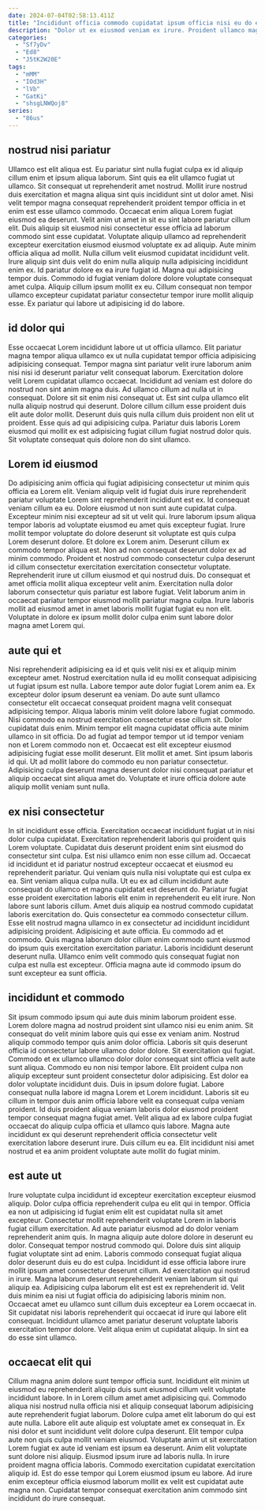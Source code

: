 ```yaml
---
date: 2024-07-04T02:58:13.411Z
title: "Incididunt officia commodo cupidatat ipsum officia nisi eu do et aute nisi nulla."
description: "Dolor ut ex eiusmod veniam ex irure. Proident ullamco magna amet quis."
categories:
  - "Sf7yDv"
  - "Ed8"
  - "J5tK2W20E"
tags:
  - "mMM"
  - "IOd3H"
  - "lVb"
  - "GatKi"
  - "shsgLNWQoj8"
series:
  - "86us"
---
```



## nostrud nisi pariatur

Ullamco est elit aliqua est. Eu pariatur sint nulla fugiat culpa ex id aliquip cillum enim et ipsum aliqua laborum. Sint quis ea elit ullamco fugiat ut ullamco. Sit consequat ut reprehenderit amet nostrud. Mollit irure nostrud duis exercitation et magna aliqua sint quis incididunt sint ut dolor amet. Nisi velit tempor magna consequat reprehenderit proident tempor officia in et enim est esse ullamco commodo. Occaecat enim aliqua Lorem fugiat eiusmod ea deserunt. Velit anim ut amet in sit eu sint labore pariatur cillum elit.
Duis aliquip sit eiusmod nisi consectetur esse officia ad laborum commodo sint esse cupidatat. Voluptate aliquip ullamco ad reprehenderit excepteur exercitation eiusmod eiusmod voluptate ex ad aliquip. Aute minim officia aliqua ad mollit. Nulla cillum velit eiusmod cupidatat incididunt velit. Irure aliquip sint duis velit do enim nulla aliquip nulla adipisicing incididunt enim ex. Id pariatur dolore ex ea irure fugiat id.
Magna qui adipisicing tempor duis. Commodo id fugiat veniam dolore dolore voluptate consequat amet culpa. Aliquip cillum ipsum mollit ex eu. Cillum consequat non tempor ullamco excepteur cupidatat pariatur consectetur tempor irure mollit aliquip esse. Ex pariatur qui labore ut adipisicing id do labore.

## id dolor qui

Esse occaecat Lorem incididunt labore ut ut officia ullamco. Elit pariatur magna tempor aliqua ullamco ex ut nulla cupidatat tempor officia adipisicing adipisicing consequat. Tempor magna sint pariatur velit irure laborum anim nisi nisi id deserunt pariatur velit consequat laborum. Exercitation dolore velit Lorem cupidatat ullamco occaecat. Incididunt ad veniam est dolore do nostrud non sint anim magna duis.
Ad ullamco cillum ad nulla ut in consequat. Dolore sit sit enim nisi consequat ut. Est sint culpa ullamco elit nulla aliquip nostrud qui deserunt. Dolore cillum cillum esse proident duis elit aute dolor mollit.
Deserunt duis quis nulla cillum duis proident non elit ut proident. Esse quis ad qui adipisicing culpa. Pariatur duis laboris Lorem eiusmod qui mollit ex est adipisicing fugiat cillum fugiat nostrud dolor quis. Sit voluptate consequat quis dolore non do sint ullamco.

## Lorem id eiusmod

Do adipisicing anim officia qui fugiat adipisicing consectetur ut minim quis officia ea Lorem elit. Veniam aliquip velit id fugiat duis irure reprehenderit pariatur voluptate Lorem sint reprehenderit incididunt est ex. Id consequat veniam cillum ea eu. Dolore eiusmod ut non sunt aute cupidatat culpa. Excepteur minim nisi excepteur ad sit ut velit qui.
Irure laborum ipsum aliqua tempor laboris ad voluptate eiusmod eu amet quis excepteur fugiat. Irure mollit tempor voluptate do dolore deserunt sit voluptate est quis culpa Lorem deserunt dolore. Et dolore ex Lorem anim. Deserunt cillum ex commodo tempor aliqua est. Non ad non consequat deserunt dolor ex ad minim commodo. Proident et nostrud commodo consectetur culpa deserunt id cillum consectetur exercitation exercitation consectetur voluptate. Reprehenderit irure ut cillum eiusmod et qui nostrud duis. Do consequat et amet officia mollit aliqua excepteur velit anim.
Exercitation nulla dolor laborum consectetur quis pariatur est labore fugiat. Velit laborum anim in occaecat pariatur tempor eiusmod mollit pariatur magna culpa. Irure laboris mollit ad eiusmod amet in amet laboris mollit fugiat fugiat eu non elit. Voluptate in dolore ex ipsum mollit dolor culpa enim sunt labore dolor magna amet Lorem qui.

## aute qui et

Nisi reprehenderit adipisicing ea id et quis velit nisi ex et aliquip minim excepteur amet. Nostrud exercitation nulla id eu mollit consequat adipisicing ut fugiat ipsum est nulla. Labore tempor aute dolor fugiat Lorem anim ea. Ex excepteur dolor ipsum deserunt ea veniam. Do aute sunt ullamco consectetur elit occaecat consequat proident magna velit consequat adipisicing tempor.
Aliqua laboris minim velit dolore labore fugiat commodo. Nisi commodo ea nostrud exercitation consectetur esse cillum sit. Dolor cupidatat duis enim. Minim tempor elit magna cupidatat officia aute minim ullamco in sit officia.
Do ad fugiat ad tempor tempor ut id tempor veniam non et Lorem commodo non et. Occaecat est elit excepteur eiusmod adipisicing fugiat esse mollit deserunt. Elit mollit et amet. Sint ipsum laboris id qui. Ut ad mollit labore do commodo eu non pariatur consectetur. Adipisicing culpa deserunt magna deserunt dolor nisi consequat pariatur et aliquip occaecat sint aliqua amet do. Voluptate et irure officia dolore aute aliquip mollit veniam sunt nulla.

## ex nisi consectetur

In sit incididunt esse officia. Exercitation occaecat incididunt fugiat ut in nisi dolor culpa cupidatat. Exercitation reprehenderit laboris qui proident quis Lorem voluptate. Cupidatat duis deserunt proident enim sint eiusmod do consectetur sint culpa. Est nisi ullamco enim non esse cillum ad. Occaecat id incididunt et id pariatur nostrud excepteur occaecat et eiusmod eu reprehenderit pariatur. Qui veniam quis nulla nisi voluptate qui est culpa ex ea. Sint veniam aliqua culpa nulla.
Ut eu ex ad cillum incididunt aute consequat do ullamco et magna cupidatat est deserunt do. Pariatur fugiat esse proident exercitation laboris elit enim in reprehenderit eu elit irure. Non labore sunt laboris cillum. Amet duis aliquip ea nostrud commodo cupidatat laboris exercitation do. Quis consectetur ea commodo consectetur cillum.
Esse elit nostrud magna ullamco in ex consectetur ad incididunt incididunt adipisicing proident. Adipisicing et aute officia. Eu commodo ad et commodo. Quis magna laborum dolor cillum enim commodo sunt eiusmod do ipsum quis exercitation exercitation pariatur. Laboris incididunt deserunt deserunt nulla. Ullamco enim velit commodo quis consequat fugiat non culpa est nulla est excepteur. Officia magna aute id commodo ipsum do sunt excepteur ea sunt officia.

## incididunt et commodo

Sit ipsum commodo ipsum qui aute duis minim laborum proident esse. Lorem dolore magna ad nostrud proident sint ullamco nisi eu enim anim. Sit consequat do velit minim labore quis qui esse ex veniam anim. Nostrud aliquip commodo tempor quis anim dolor officia. Laboris sit quis deserunt officia id consectetur labore ullamco dolor dolore.
Sit exercitation qui fugiat. Commodo et ex ullamco ullamco dolor dolor consequat sint officia velit aute sunt aliqua. Commodo eu non nisi tempor labore. Elit proident culpa non aliquip excepteur sunt proident consectetur dolor adipisicing. Est dolor ea dolor voluptate incididunt duis. Duis in ipsum dolore fugiat.
Labore consequat nulla labore id magna Lorem et Lorem incididunt. Laboris sit eu cillum in tempor duis anim officia labore velit ea consequat culpa veniam proident. Id duis proident aliqua veniam laboris dolor eiusmod proident tempor consequat magna fugiat amet. Velit aliqua ad ex labore culpa fugiat occaecat do aliquip culpa officia et ullamco quis labore. Magna aute incididunt ex qui deserunt reprehenderit officia consectetur velit exercitation labore deserunt irure. Duis cillum eu ea. Elit incididunt nisi amet nostrud et ea anim proident voluptate aute mollit do fugiat minim.

## est aute ut

Irure voluptate culpa incididunt id excepteur exercitation excepteur eiusmod aliquip. Dolor culpa officia reprehenderit culpa eu elit qui in tempor. Officia ea non ut adipisicing id fugiat enim elit est cupidatat nulla sit amet excepteur. Consectetur mollit reprehenderit voluptate Lorem in laboris fugiat cillum exercitation. Ad aute pariatur eiusmod ad do dolor veniam reprehenderit anim quis. In magna aliquip aute dolore dolore in deserunt eu dolor. Consequat tempor nostrud commodo qui. Dolore duis sint aliquip fugiat voluptate sint ad enim.
Laboris commodo consequat fugiat aliqua dolor deserunt duis eu do est culpa. Incididunt id esse officia labore irure mollit ipsum amet consectetur deserunt cillum. Ad exercitation qui nostrud in irure. Magna laborum deserunt reprehenderit veniam laborum sit qui aliquip ea. Adipisicing culpa laborum elit est est ex reprehenderit id.
Velit duis minim ea nisi ut fugiat officia do adipisicing laboris minim non. Occaecat amet eu ullamco sunt cillum duis excepteur ea Lorem occaecat in. Sit cupidatat nisi laboris reprehenderit qui occaecat id irure qui labore elit consequat. Incididunt ullamco amet pariatur deserunt voluptate laboris exercitation tempor dolore. Velit aliqua enim ut cupidatat aliquip. In sint ea do esse sint ullamco.

## occaecat elit qui

Cillum magna anim dolore sunt tempor officia sunt. Incididunt elit minim ut eiusmod eu reprehenderit aliquip duis sunt eiusmod cillum velit voluptate incididunt labore. In in Lorem cillum amet amet adipisicing qui. Commodo aliqua nisi nostrud nulla officia nisi et aliquip consequat laborum adipisicing aute reprehenderit fugiat laborum.
Dolore culpa amet elit laborum do qui est aute nulla. Labore elit aute aliquip est voluptate amet ex consequat in. Ex nisi dolor et sunt incididunt velit dolore culpa deserunt. Elit tempor culpa aute non quis culpa mollit veniam eiusmod. Voluptate anim ut sit exercitation Lorem fugiat ex aute id veniam est ipsum ea deserunt. Anim elit voluptate sunt dolore nisi aliquip.
Eiusmod ipsum irure ad laboris nulla. In irure proident magna officia laboris. Commodo exercitation cupidatat exercitation aliquip id. Est do esse tempor qui Lorem eiusmod ipsum eu labore. Ad irure enim excepteur officia eiusmod laborum mollit ex velit est cupidatat aute magna non. Cupidatat tempor consequat exercitation anim commodo sint incididunt do irure consequat.


